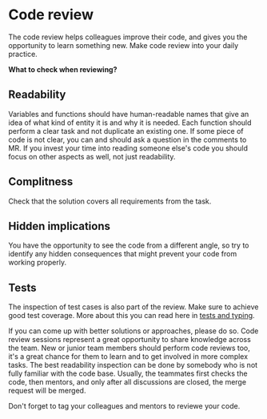 # Code review

The code review helps colleagues improve their code, and gives you the opportunity to learn something new. Make code review into your daily practice.

**What to check when reviewing?**

## Readability

Variables and functions should have human-readable names that give an idea of what kind of entity it is and why it is needed. Each function should perform a clear task and not duplicate an existing one. If some piece of code is not clear, you can and should ask a question in the comments to MR. If you invest your time into reading someone else's code you should focus on other aspects as well, not just readability.

## Complitness

Check that the solution covers all requirements from the task.

## Hidden implications

You have the opportunity to see the code from a different angle, so try to identify any hidden consequences that might prevent your code from working properly.

## Tests

The inspection of test cases is also part of the review. Make sure to achieve good test coverage. More about this you can read here in [tests and typing](.\tests_and_typing).

If you can come up with better solutions or approaches, please do so. Code review sessions represent a great opportunity to share knowledge across the team. New or junior team members should perform code reviews too, it's a great chance for them to learn and to get involved in more complex tasks. The best readability inspection can be done by somebody who is not fully familiar with the code base. Usually, the teammates first checks the code, then mentors, and only after all discussions are closed, the merge request will be merged.

Don't forget to tag your colleagues and mentors to reviewe your code.
